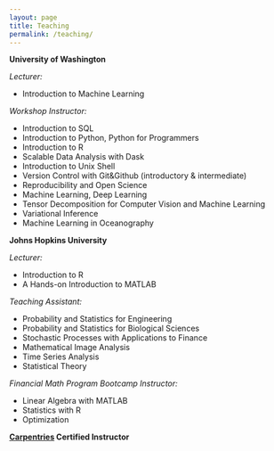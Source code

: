 ```yaml
---
layout: page
title: Teaching
permalink: /teaching/
---
```


**University of Washington**

*Lecturer:*
* Introduction to Machine Learning

*Workshop Instructor:*
* Introduction to SQL
* Introduction to Python, Python for Programmers
* Introduction to R
* Scalable Data Analysis with Dask
* Introduction to Unix Shell
* Version Control with Git&Github (introductory & intermediate)
* Reproducibility and Open Science
* Machine Learning, Deep Learning
* Tensor Decomposition for Computer Vision and Machine Learning
* Variational Inference
* Machine Learning in Oceanography


**Johns Hopkins University**

*Lecturer:*
* Introduction to R
* A Hands-on Introduction to MATLAB

*Teaching Assistant:*
* Probability and Statistics for Engineering
* Probability and Statistics for Biological Sciences
* Stochastic Processes with Applications to Finance
* Mathematical Image Analysis
* Time Series Analysis
* Statistical Theory

*Financial Math Program Bootcamp Instructor:*
* Linear Algebra with MATLAB
* Statistics with R
* Optimization

**[Carpentries](https://carpentries.org/) Certified Instructor**



